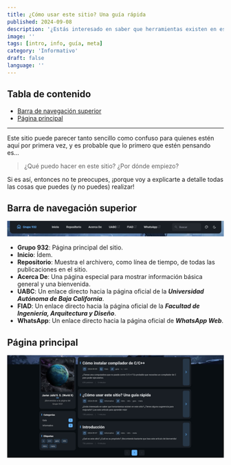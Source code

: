 ```yaml
---
title: ¿Cómo usar este sitio? Una guía rápida
published: 2024-09-08
description: '¿Estás interesado en saber que herramientas existen en este sitio? ¿Tienes alguna sugerencia para mejorarlo? ¡Lee este artículo para aprender más!'
image: ''
tags: [intro, info, guía, meta]
category: 'Informativo'
draft: false
language: ''
---
```

## Tabla de contenido
- [Barra de navegación superior](#barra-de-navegación-superior)
- [Página principal](#página-principal)
___
Este sitio puede parecer tanto sencillo como confuso para quienes estén aquí por primera vez, y es probable que lo primero que estén pensando es...
> ¿Qué puedo hacer en este sitio? ¿Por dónde empiezo?

Si es así, entonces no te preocupes, ¡porque voy a explicarte a detalle todas las cosas que puedes (y no puedes) realizar!
## Barra de navegación superior
![Barra de navegación superior](topbar.jpg)
- **Grupo 932**: Página principal del sitio.
- **Inicio**: Ídem.
- **Repositorio**: Muestra el archivero, como línea de tiempo, de todas las publicaciones en el sitio.
- **Acerca De**: Una página especial para mostrar información básica general y una bienvenida.
- **UABC**: Un enlace directo hacia la página oficial de la ***Universidad Autónoma de Baja California***.
- **FIAD**: Un enlace directo hacia la página oficial de la ***Facultad de Ingeniería, Arquitectura y Diseño***.
- **WhatsApp**: Un enlace directo hacia la página oficial de ***WhatsApp Web***.
## Página principal
![Página principal](main-page.jpg)


